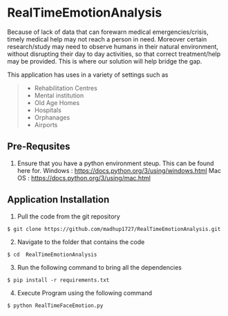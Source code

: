 # RealTimeEmotionAnalysis

Because of lack of data that can forewarn medical emergencies/crisis,  timely medical help may not reach a person in need. Moreover certain research/study may need to observe humans in their natural environment, without disrupting their day to day activities, so that correct treatment/help may be provided. This is where our solution will help bridge the gap. 

This application has uses in a variety of settings such as 
> * Rehabilitation Centres
> *  Mental institution
> * Old Age Homes
> *  Hospitals
> *  Orphanages
> * Airports


## Pre-Requsites
1. Ensure that you have a python environment steup. This can be found here for. 
	Windows : https://docs.python.org/3/using/windows.html 
	Mac OS : https://docs.python.org/3/using/mac.html 

## Application Installation
1. Pull the code from the git repository 
```shell
$ git clone https://github.com/madhup1727/RealTimeEmotionAnalysis.git
```
2. Navigate to the folder that contains the code
```shell
$ cd  RealTimeEmotionAnalysis
```
3. Run the following command to bring all the dependencies
```shell
$ pip install -r requirements.txt
```
4. Execute Program using the following command
```shell
$ python RealTimeFaceEmotion.py
```


